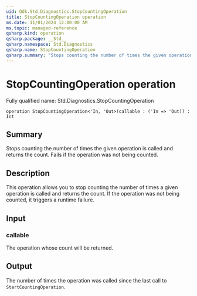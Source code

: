 ```yaml
---
uid: Qdk.Std.Diagnostics.StopCountingOperation
title: StopCountingOperation operation
ms.date: 11/01/2024 12:00:00 AM
ms.topic: managed-reference
qsharp.kind: operation
qsharp.package: __Std__
qsharp.namespace: Std.Diagnostics
qsharp.name: StopCountingOperation
qsharp.summary: "Stops counting the number of times the given operation is called and returns the count. Fails if the operation was not being counted."
---
```


# StopCountingOperation operation

Fully qualified name: Std.Diagnostics.StopCountingOperation

```qsharp
operation StopCountingOperation<'In, 'Out>(callable : ('In => 'Out)) : Int
```

## Summary
Stops counting the number of times the given operation is called and returns the count. Fails
if the operation was not being counted.

## Description
This operation allows you to stop counting the number of times a given operation is called and returns the count.
If the operation was not being counted, it triggers a runtime failure.

## Input
### callable
The operation whose count will be returned.
## Output
The number of times the operation was called since the last call to `StartCountingOperation`.

